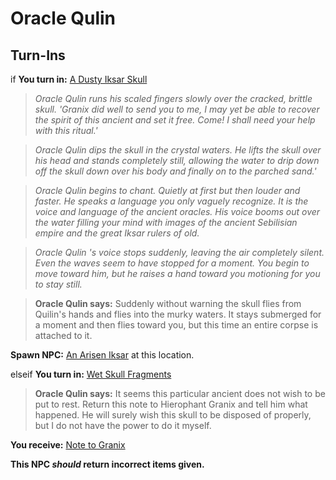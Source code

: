 # Oracle Qulin

## Turn-Ins







if **You turn in:** [A Dusty Iksar Skull](/item/30984)


>*Oracle Qulin runs his scaled fingers slowly over the cracked, brittle skull. 'Granix did well to send you to me, I may yet be able to recover the spirit of this ancient and set it free. Come! I shall need your help with this ritual.'*


>*Oracle Qulin dips the skull in the crystal waters. He lifts the skull over his head and stands completely still, allowing the water to drip down off the skull down over his body and finally on to the parched sand.'*


>*Oracle Qulin begins to chant. Quietly at first but then louder and faster. He speaks a language you only vaguely recognize. It is the voice and language of the ancient oracles. His voice booms out over the water filling your mind with images of the ancient Sebilisian empire and the great Iksar rulers of old.*


>*Oracle Qulin 's voice stops suddenly, leaving the air completely silent. Even the waves seem to have stopped for a moment. You begin to move toward him, but he raises a hand toward you motioning for you to stay still.*


>**Oracle Qulin says:** Suddenly without warning the skull flies from Quilin's hands and flies into the murky waters. It stays submerged for a moment and then flies toward you, but this time an entire corpse is attached to it.


**Spawn NPC:**  [An Arisen Iksar](/npc/78000) at this location.



elseif **You turn in:** [Wet Skull Fragments](/item/30985)


>**Oracle Qulin says:** It seems this particular ancient does not wish to be put to rest. Return this note to Hierophant Granix and tell him what happened. He will surely wish this skull to be disposed of properly, but I do not have the power to do it myself.


 **You receive:**  [Note to Granix](/item/30986) 

**This NPC *should* return incorrect items given.**





